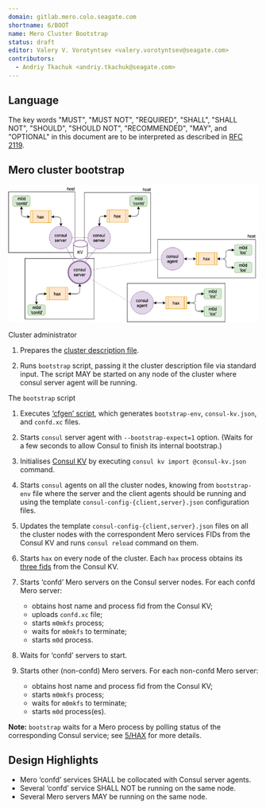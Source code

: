 ```yaml
---
domain: gitlab.mero.colo.seagate.com
shortname: 6/BOOT
name: Mero Cluster Bootstrap
status: draft
editor: Valery V. Vorotyntsev <valery.vorotyntsev@seagate.com>
contributors:
  - Andriy Tkachuk <andriy.tkachuk@seagate.com>
---
```


## Language

The key words "MUST", "MUST NOT", "REQUIRED", "SHALL", "SHALL NOT",
"SHOULD", "SHOULD NOT", "RECOMMENDED", "MAY", and "OPTIONAL" in this
document are to be interpreted as described in
[RFC 2119](https://tools.ietf.org/html/rfc2119).

## Mero cluster bootstrap

![hare_5nodes](hare_5nodes.png)

Cluster administrator

1. Prepares the
   [cluster description file](rfc/3/README.md#cluster-description-file).

1. Runs `bootstrap` script, passing it the cluster description file
   via standard input.  The script MAY be started on any node of the
   cluster where consul server agent will be running.

The `bootstrap` script

1. Executes [‘cfgen’ script](rfc/3/README.md#cfgen), which generates
   `bootstrap-env`, `consul-kv.json`, and `confd.xc` files.

1. Starts `consul` server agent with `--bootstrap-expect=1` option.
   (Waits for a few seconds to allow Consul to finish its internal bootstrap.)

1. Initialises [Consul KV](rfc/4/README.md) by executing
   `consul kv import @consul-kv.json` command.

1. Starts `consul` agents on all the cluster nodes, knowing from `bootstrap-env`
   file where the server and the client agents should be running and using the
   template `consul-config-{client,server}.json` configuration files.

1. Updates the template `consul-config-{client,server}.json` files on all the
   cluster nodes with the correspondent Mero services FIDs from the Consul KV
   and runs `consul reload` command on them.

1. Starts `hax` on every node of the cluster.  Each `hax` process
   obtains its [three fids](#8) from the Consul KV.

1. Starts ‘confd’ Mero servers on the Consul server nodes.  For each
   confd Mero server:

   - obtains host name and process fid from the Consul KV;
   - uploads `confd.xc` file;
   - starts `m0mkfs` process;
   - waits for `m0mkfs` to terminate;
   - starts `m0d` process.

1. Waits for ‘confd’ servers to start.

1. Starts other (non-confd) Mero servers.  For each non-confd Mero
   server:

   - obtains host name and process fid from the Consul KV;
   - starts `m0mkfs` process;
   - waits for `m0mkfs` to terminate;
   - starts `m0d` process(es).

**Note:** `bootstrap` waits for a Mero process by polling status of
the corresponding Consul service; see
[5/HAX](rfc/5/README.md#storing-process-status-in-consul-kv) for more
details.

## Design Highlights

* Mero ‘confd’ services SHALL be collocated with Consul server agents.
* Several ‘confd’ service SHALL NOT be running on the same node.
* Several Mero servers MAY be running on the same node.
